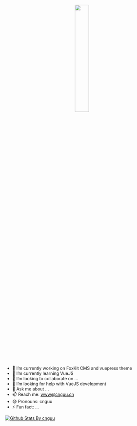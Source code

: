 <p align="center">
  <img src="https://cdn.jsdelivr.net/gh/cnguu/cnguu@master/hello-world.gif" width="30%">
</p>

- 🔭 I’m currently working on FoxKit CMS and vuepress theme
- 🌱 I’m currently learning VueJS
- 👯 I’m looking to collaborate on ...
- 🤔 I’m looking for help with VueJS development
- 💬 Ask me about ...
- 📫 Reach me: www@cnguu.cn
- 😄 Pronouns: cnguu
- ⚡ Fun fact: ...

[![Github Stats By cnguu](https://github-readme-stats.vercel.app/api?username=cnguu&show_icons=true&title_color=7546c9&icon_color=7546c9&text_color=c8b6ea&bg_color=24292e)](https://github.com/anuraghazra/github-readme-stats)
